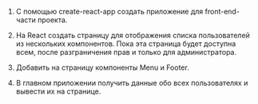 1. С помощью create-react-app создать приложение для front-end-части проекта.

2. На React создать страницу для отображения списка пользователей из 
    нескольких компонентов. Пока эта страница будет доступна всем, 
    после разграничения прав и только для администратора.

3. Добавить на страницу компоненты Menu и Footer.

4. В главном приложении получить данные обо всех пользователях и 
    вывести их на странице.
